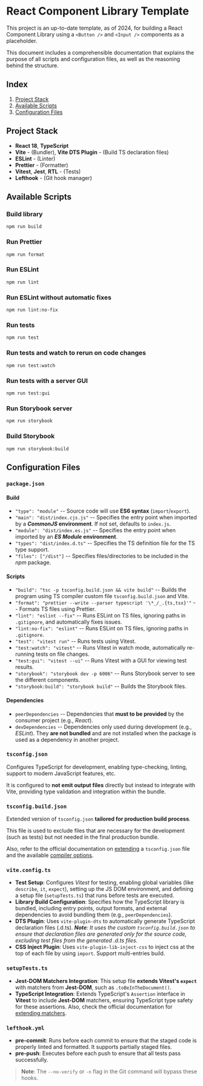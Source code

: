 # React Component Library Template

This project is an up-to-date template, as of 2024, for building a React Component Library using a `<Button />` and `<Input />` components as a placeholder.

This document includes a comprehensible documentation that explains the purpose of all scripts and configuration files, as well as the reasoning behind the structure.

## Index

1. [Project Stack](#project-stack)
1. [Available Scripts](#available-scripts)
1. [Configuration Files](#configuration-files)

## Project Stack

- **React 18**, **TypeScript**
- **Vite** - (Bundler), **Vite DTS Plugin** - (Build TS declaration files)
- **ESLint** - (Linter)
- **Prettier** - (Formatter)
- **Vitest**, **Jest**, **RTL** - (Tests)
- **Lefthook** - (Git hook manager)

## Available Scripts

### Build library

```
npm run build
```

### Run Prettier

```
npm run format
```

### Run ESLint

```
npm run lint
```

### Run ESLint without automatic fixes

```
npm run lint:no-fix
```

### Run tests

```
npm run test
```

### Run tests and watch to rerun on code changes

```
npm run test:watch
```

### Run tests with a server GUI

```
npm run test:gui
```

### Run Storybook server

```
npm run storybook
```

### Build Storybook

```
npm run storybook:build
```

## Configuration Files

### `package.json`

#### Build

- `"type": "module"` -- Source code will use **ES6 syntax** (`import`/`export`).
- `"main": "dist/index.cjs.js"` -- Specifies the entry point when imported by a **_CommonJS_ environment**. If not set, defaults to `index.js`.
- `"module": "dist/index.es.js"` -- Specifies the entry point when imported by an **_ES Module_ environment**.
- `"types": "dist/index.d.ts"` -- Specifies the TS definition file for the TS type support.
- `"files": ["/dist"]` -- Specifies files/directories to be included in the _npm_ package.

#### Scripts

- `"build": "tsc -p tsconfig.build.json && vite build"` -- Builds the program using TS compiler custom file `tsconfig.build.json` and Vite.
- `"format": "prettier --write --parser typescript '\*_/_.{ts,tsx}'"` -- Formats TS files using Prettier.
- `"lint": "eslint --fix"` -- Runs ESLint on TS files, ignoring paths in `.gitignore`, and automatically fixes issues.
- `"lint:no-fix": "eslint"` -- Runs ESLint on TS files, ignoring paths in `.gitignore`.
- `"test": "vitest run"` -- Runs tests using Vitest.
- `"test:watch": "vitest"` -- Runs Vitest in watch mode, automatically re-running tests on file changes.
- `"test:gui": "vitest --ui"` -- Runs Vitest with a GUI for viewing test results.
- `"storybook": "storybook dev -p 6006"` -- Runs Storybook server to see the different components.
- `"storybook:build": "storybook build"` -- Builds the Storybook files.

#### Dependencies

- `peerDependencies` -- Dependencies that **must to be provided** by the consumer project (e.g., _React_).
- `devDependencies` -- Dependencies only used during development (e.g., _ESLint_). They **are not bundled** and are not installed when the package is used as a dependency in another project.

### `tsconfig.json`

Configures TypeScript for development, enabling type-checking, linting, support to modern JavaScript features, etc.

It is configured to **not emit output files** directly but instead to integrate with Vite, providing type validation and integration within the bundle.

### `tsconfig.build.json`

Extended version of `tsconfig.json` **tailored for production build process**.

This file is used to exclude files that are necessary for the development (such as tests) but not needed in the final production bundle.

Also, refer to the official documentation on [extending](https://www.typescriptlang.org/tsconfig/#extends) a `tsconfig.json` file and the available [compiler options](https://www.typescriptlang.org/docs/handbook/compiler-options.html).

### `vite.config.ts`

- **Test Setup**: Configures _Vitest_ for testing, enabling global variables (like `describe`, `it`, `expect`), setting up the JS DOM environment, and defining a setup file (`setupTests.ts`) that runs before tests are executed.
- **Library Build Configuration**: Specifies how the TypeScript library is bundled, including entry points, output formats, and external dependencies to avoid bundling them (e.g., `peerDependencies`).
- **DTS Plugin**: Uses `vite-plugin-dts` to automatically generate TypeScript declaration files (.d.ts).
  _**Note**: It uses the custom `tsconfig.build.json` to ensure that declaration files are generated only for the source code, excluding test files from the generated .d.ts files._
- **CSS Inject Plugin**: Uses `vite-plugin-lib-inject-css` to inject css at the top of each file by using `import`. Support multi-entries build.

### `setupTests.ts`

- **Jest-DOM Matchers Integration**: This setup file **extends Vitest's `expect`** with matchers from **Jest-DOM**, such as `.toBeInTheDocument()`.
- **TypeScript Integration**: Extends TypeScript's `Assertion` interface in **Vitest** to include **Jest-DOM** matchers, ensuring TypeScript type safety for these assertions.
  Also, check the official documentation for [extending matchers](https://vitest.dev/guide/extending-matchers).

### `lefthook.yml`

- **pre-commit**: Runs before each commit to ensure that the staged code is properly linted and formatted. It supports partially staged files.
- **pre-push**: Executes before each push to ensure that all tests pass successfully.

> **Note**: The `--no-verify` or `-n` flag in the Git command will bypass these hooks.

